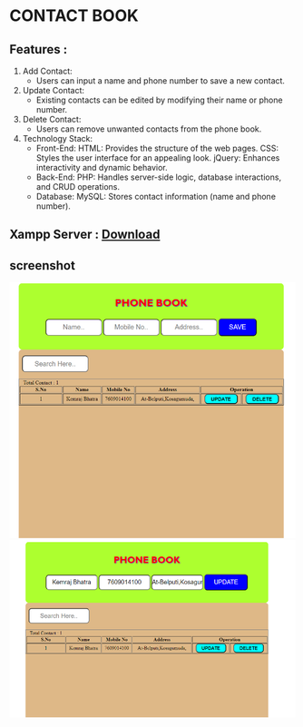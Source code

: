 # CONTACT BOOK

## Features :
1. Add Contact: 
    - Users can input a name and phone number to save a new contact.
2. Update Contact:
    - Existing contacts can be edited by modifying their name or phone number.
3. Delete Contact:
    - Users can remove unwanted contacts from the phone book.
4. Technology Stack:
   - Front-End:
    HTML: Provides the structure of the web pages.
    CSS: Styles the user interface for an appealing look.
    jQuery: Enhances interactivity and dynamic behavior.
    - Back-End:
    PHP: Handles server-side logic, database interactions, and CRUD operations.
    - Database:
      MySQL: Stores contact information (name and phone number).

## Xampp Server : [Download](https://www.apachefriends.org/download.html)


## screenshot 
![figure 1](/Screenshot%202024-06-27%20084857.png)
![figure 1](/Screenshot%202024-06-27%20084908.png)
